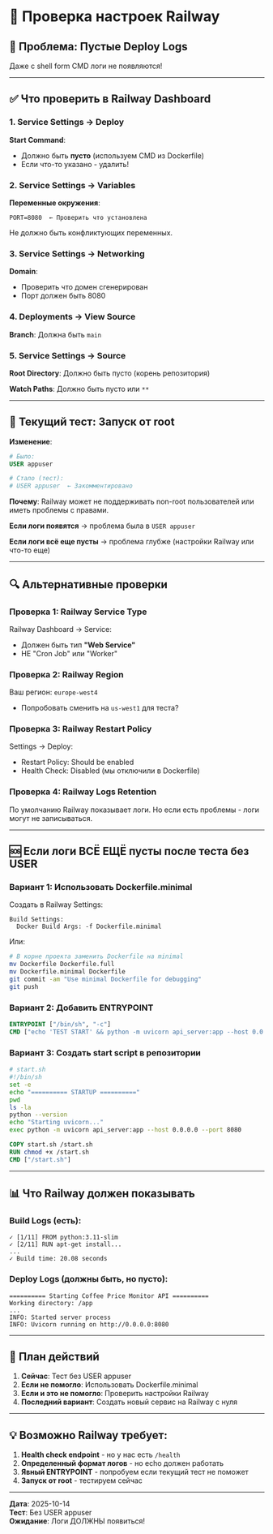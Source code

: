 # 🔧 Проверка настроек Railway

## 🚨 Проблема: Пустые Deploy Logs

Даже с shell form CMD логи не появляются!

---

## ✅ Что проверить в Railway Dashboard

### 1. Service Settings → Deploy

**Start Command**:
- Должно быть **пусто** (используем CMD из Dockerfile)
- Если что-то указано - удалить!

### 2. Service Settings → Variables

**Переменные окружения**:
```
PORT=8080  ← Проверить что установлена
```

Не должно быть конфликтующих переменных.

### 3. Service Settings → Networking

**Domain**:
- Проверить что домен сгенерирован
- Порт должен быть 8080

### 4. Deployments → View Source

**Branch**: Должна быть `main`

### 5. Service Settings → Source

**Root Directory**: Должно быть пусто (корень репозитория)

**Watch Paths**: Должно быть пусто или `**`

---

## 🎯 Текущий тест: Запуск от root

**Изменение**:
```dockerfile
# Было:
USER appuser

# Стало (тест):
# USER appuser  ← Закомментировано
```

**Почему**:
Railway может не поддерживать non-root пользователей или иметь проблемы с правами.

**Если логи появятся** → проблема была в `USER appuser`

**Если логи всё еще пусты** → проблема глубже (настройки Railway или что-то еще)

---

## 🔍 Альтернативные проверки

### Проверка 1: Railway Service Type

Railway Dashboard → Service:
- Должен быть тип **"Web Service"**
- НЕ "Cron Job" или "Worker"

### Проверка 2: Railway Region

Ваш регион: `europe-west4`
- Попробовать сменить на `us-west1` для теста?

### Проверка 3: Railway Restart Policy

Settings → Deploy:
- Restart Policy: Should be enabled
- Health Check: Disabled (мы отключили в Dockerfile)

### Проверка 4: Railway Logs Retention

По умолчанию Railway показывает логи.
Но если есть проблемы - логи могут не записываться.

---

## 🆘 Если логи ВСЁ ЕЩЁ пусты после теста без USER

### Вариант 1: Использовать Dockerfile.minimal

Создать в Railway Settings:
```
Build Settings:
  Docker Build Args: -f Dockerfile.minimal
```

Или:
```bash
# В корне проекта заменить Dockerfile на minimal
mv Dockerfile Dockerfile.full
mv Dockerfile.minimal Dockerfile
git commit -am "Use minimal Dockerfile for debugging"
git push
```

### Вариант 2: Добавить ENTRYPOINT

```dockerfile
ENTRYPOINT ["/bin/sh", "-c"]
CMD ["echo 'TEST START' && python -m uvicorn api_server:app --host 0.0.0.0 --port 8080"]
```

### Вариант 3: Создать start script в репозитории

```bash
# start.sh
#!/bin/sh
set -e
echo "========== STARTUP =========="
pwd
ls -la
python --version
echo "Starting uvicorn..."
exec python -m uvicorn api_server:app --host 0.0.0.0 --port 8080
```

```dockerfile
COPY start.sh /start.sh
RUN chmod +x /start.sh
CMD ["/start.sh"]
```

---

## 📊 Что Railway должен показывать

### Build Logs (есть):
```
✓ [1/11] FROM python:3.11-slim
✓ [2/11] RUN apt-get install...
...
✓ Build time: 20.08 seconds
```

### Deploy Logs (должны быть, но пусто):
```
========== Starting Coffee Price Monitor API ==========
Working directory: /app
...
INFO: Started server process
INFO: Uvicorn running on http://0.0.0.0:8080
```

---

## 🎯 План действий

1. **Сейчас**: Тест без USER appuser
2. **Если не помогло**: Использовать Dockerfile.minimal
3. **Если и это не помогло**: Проверить настройки Railway
4. **Последний вариант**: Создать новый сервис на Railway с нуля

---

## 💡 Возможно Railway требует:

1. **Health check endpoint** - но у нас есть `/health`
2. **Определенный формат логов** - но echo должен работать
3. **Явный ENTRYPOINT** - попробуем если текущий тест не поможет
4. **Запуск от root** - тестируем сейчас

---

**Дата**: 2025-10-14  
**Тест**: Без USER appuser  
**Ожидание**: Логи ДОЛЖНЫ появиться!


